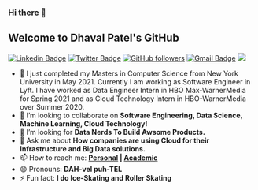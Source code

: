 ### Hi there 👋
## Welcome to Dhaval Patel's GitHub

[![Linkedin Badge](https://img.shields.io/badge/-dhavalpatel290-blue?style=social&logo=Linkedin&logoColor=blue&link=https://www.linkedin.com/in/dhavalpatel290/)](https://www.linkedin.com/in/dhavalpatel290/) 
[![Twitter Badge](http://img.shields.io/badge/-@dhavalpatel290?style=social&logo=twitter&logoColor=blue&link=https://twitter.com/dhavalpatel290)](https://twitter.com/dhavalpatel290) 
[![GitHub followers](https://img.shields.io/github/followers/dhavalpatel290?label=Follow&style=social)](https://github.com/dhavalpatel290/?tab=follow) 
[![Gmail Badge](https://img.shields.io/badge/-dhavalpatel290?style=social&logo=Gmail&logoColor=red&link=mailto:dhavalpatel290@gmail.com)](mailto:dhavalpatel290@gmail.com) 
![](https://komarev.com/ghpvc/?username=dhavalpatel290)


- 🔭 I just completed my Masters in Computer Science from New York University in May 2021. Currently I am working as Software Engineer in Lyft. I have worked as Data Engineer Intern in HBO Max-WarnerMedia for Spring 2021 and as Cloud Technology Intern in HBO-WarnerMedia over Summer 2020. 
- 👯 I’m looking to collaborate on **Software Engineering, Data Science, Machine Learning, Cloud Technology!**
- 🤔 I’m looking for **Data Nerds To Build Awsome Products.**
- 💬 Ask me about **How companies are using Cloud for their Infrastructure and Big Data solutions.**
- 📫 How to reach me: **[Personal](mailto:dhavalpatel290@gmail.com) | [Academic](mailto:dhaval.j.patel@nyu.edu)**
- 😄 Pronouns: **DAH-vel puh-TEL**
- ⚡ Fun fact: **I do Ice-Skating and Roller Skating**


<!--
**dhavalpatel290/dhavalpatel290** is a ✨ _special_ ✨ repository because its `README.md` (this file) appears on your GitHub profile.

Here are some ideas to get you started:

- 🔭 I’m currently working on ...
- 🌱 I’m currently learning ...
- 👯 I’m looking to collaborate on ...
- 🤔 I’m looking for help with ...
- 💬 Ask me about ...
- 📫 How to reach me: <a href="https://www.linkedin.com/in/dhavalpatel290"> <img src="https://media-exp1.licdn.com/dms/image/C4D0BAQGyOWvr4W0Pow/company-logo_200_200/0?e=2159024400&v=beta&t=itrwplyUUwPAVxqxN8THySQds9p401UaOtZIurSBVnA" width="30" height="30" ></a> | 
- 😄 Pronouns: ...
- ⚡ Fun fact: ...
-->
